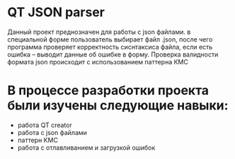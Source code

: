 # QT JSON parser
 
 Данный проект преднозначен для работы с json файлами. в специальной форме пользователь выбирает файл  .json, после чего программа проверяет корректность сиснтаксиса файла, если есть ошибка – выводит данные об ошибке в форму. Проверка валидности формата json происходит с использованием паттерна КМС
 
 # В процессе разработки проекта были изучены следующие навыки:
- работа QT creator
- работа с json файлами
- паттерн КМС
- работа с отлавливанием и загрузкой ошибок
